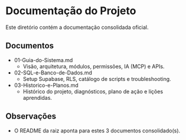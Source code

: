 # Documentação do Projeto

Este diretório contém a documentação consolidada oficial.

## Documentos

- 01-Guia-do-Sistema.md
  - Visão, arquitetura, módulos, permissões, IA (MCP) e APIs.
- 02-SQL-e-Banco-de-Dados.md
  - Setup Supabase, RLS, catálogo de scripts e troubleshooting.
- 03-Historico-e-Planos.md
  - Histórico do projeto, diagnósticos, plano de ação e lições aprendidas.

## Observações
- O README da raiz aponta para estes 3 documentos consolidado(s).
